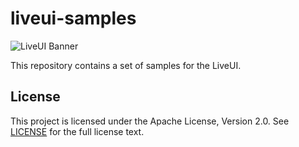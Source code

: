 # liveui-samples

<img src="https://liveui.composiv.ai/img/liveui-readme-banner.jpg" alt="LiveUI Banner" align="center" />

This repository contains a set of samples for the LiveUI.

## License

This project is licensed under the Apache License, Version 2.0. See [LICENSE](LICENSE) for the full license text.
